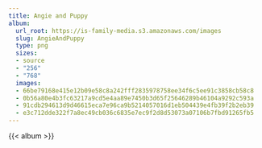 ```yaml
---
title: Angie and Puppy
album:
  url_root: https://is-family-media.s3.amazonaws.com/images
  slug: AngieAndPuppy
  type: png
  sizes:
  - source
  - "256"
  - "768"
  images:
  - 66be79168e415e12b09e58c8a242fff2835978758ee34f6c5ee91c3858cb58c8
  - 0b56a80e4b3fc63217a9cd5e4aa89e7450b3d65f25646289b46104a9292c593a
  - 91cdb294613d9d46615eca7e96ca9b5214057016d1eb504439e4fb39f2b2eb39
  - e3c712dde322f7a8ec49cb036c6835e7ec9f2d8d53073a07106b7fbd91265fb5
---
```

{{< album >}}
